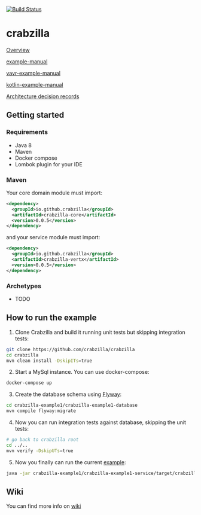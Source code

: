 [![Build Status](https://travis-ci.org/crabzilla/crabzilla.svg?branch=master)](https://travis-ci.org/crabzilla/crabzilla)

# crabzilla

[Overview](https://crabzilla.github.io/crabzilla/docs/overview.html)

[example-manual](https://crabzilla.github.io/crabzilla/docs/example-manual.html)

[vavr-example-manual](https://crabzilla.github.io/crabzilla/docs/vavr-example-manual.html)

[kotlin-example-manual](https://crabzilla.github.io/crabzilla/docs/kotlin-example-manual.html)

[Architecture decision records](https://github.com/crabzilla/crabzilla/tree/master/doc/architecture/decisions)

## Getting started

### Requirements

* Java 8
* Maven
* Docker compose
* Lombok plugin for your IDE

### Maven

Your core domain module must import:

```xml
<dependency>
  <groupId>io.github.crabzilla</groupId>
  <artifactId>crabzilla-core</artifactId>
  <version>0.0.5</version>
</dependency>
```

and your service module must import:

```xml
<dependency>
  <groupId>io.github.crabzilla</groupId>
  <artifactId>crabzilla-vertx</artifactId>
  <version>0.0.5</version>
</dependency>
```
### Archetypes

* TODO

## How to run the example

1. Clone Crabzilla and build it running unit tests but skipping integration tests:

```bash
git clone https://github.com/crabzilla/crabzilla
cd crabzilla
mvn clean install -DskipITs=true
```

2. Start a MySql instance. You can use docker-compose:

```bash
docker-compose up
```

3. Create the database schema using [Flyway](https://flywaydb.org/):

```bash
cd crabzilla-example1/crabzilla-example1-database
mvn compile flyway:migrate
```

4. Now you can run integration tests against database, skipping the unit tests:

```bash
# go back to crabzilla root
cd ../..
mvn verify -DskipUTs=true 
```

5. Now you finally can run the current [example](crabzilla-example1/crabzilla-example1-service/src/main/java/io/github/crabzilla/example1/Example1Launcher.java):

```bash
java -jar crabzilla-example1/crabzilla-example1-service/target/crabzilla-example1-service-0.0.5-fat.jar
```

## Wiki 

You can find more info on [wiki](https://github.com/crabzilla/crabzilla/wiki)
